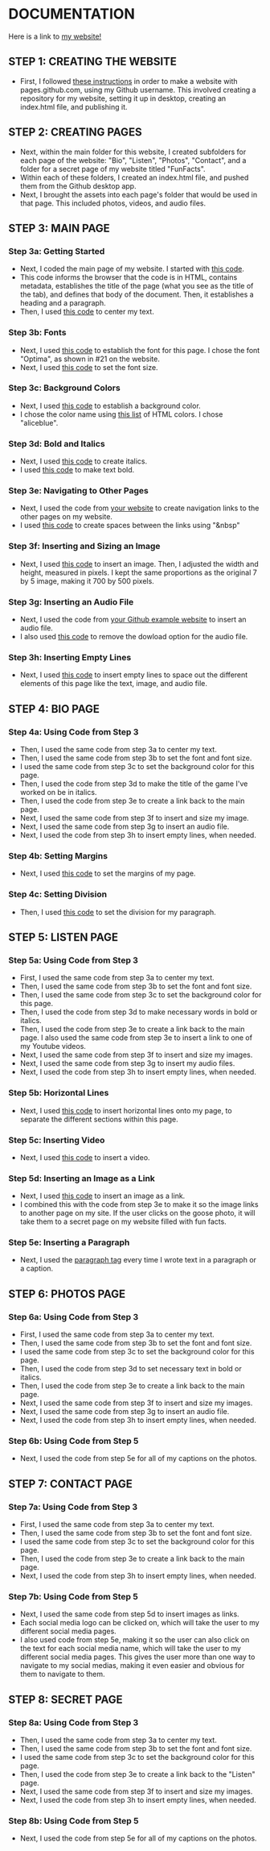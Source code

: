 # DOCUMENTATION

Here is a link to [my website!](https://claire-mayfield.github.io/)

## STEP 1: CREATING THE WEBSITE
- First, I followed [these instructions](https://pages.github.com/) in order to make a website with pages.github.com, using my Github username. This involved creating a repository for my website, setting it up in desktop, creating an index.html file, and publishing it. 

## STEP 2: CREATING PAGES
- Next, within the main folder for this website, I created subfolders for each page of the website: "Bio", "Listen", "Photos", "Contact", and a folder for a secret page of my website titled "FunFacts".
- Within each of these folders, I created an index.html file, and pushed them from the Github desktop app. 
- Next, I brought the assets into each page's folder that would be used in that page. This included photos, videos, and audio files. 

## STEP 3: MAIN PAGE
### Step 3a: Getting Started
- Next, I coded the main page of my website. I started with [this code](https://www.w3schools.com/html/tryit.asp?filename=tryhtml_default). 
- This code informs the browser that the code is in HTML, contains metadata, establishes the title of the page (what you see as the title of the tab), and defines that body of the document. Then, it establishes a heading and a paragraph.
- Then, I used [this code](https://www.w3schools.com/tags/tag_center.ASP) to center my text.

### Step 3b: Fonts
- Next, I used [this code](https://blog.hubspot.com/website/web-safe-html-css-fonts) to establish the font for this page. I chose the font "Optima", as shown in #21 on the website.  
- Next, I used [this code](https://www.freecodecamp.org/news/how-to-change-text-size-in-html/) to set the font size. 

### Step 3c: Background Colors
- Next, I used [this code](https://www.w3schools.com/html/tryit.asp?filename=tryhtml_color_background) to establish a background color. 
- I chose the color name using [this list](https://www.w3schools.com/tags/ref_colornames.asp) of HTML colors. I chose "aliceblue".

### Step 3d: Bold and Italics 
- Next, I used [this code](https://www.shecodes.io/athena/20369-how-to-make-text-italics-in-html#google_vignette) to create italics. 
- I used [this code](https://www.shecodes.io/athena/9207-making-text-bold-in-html#:~:text=To%20make%20text%20bold%20in%20HTML%2C%20you%20can%20use%20the,the%20text%20inside%20them%20bold.) to make text bold. 

### Step 3e: Navigating to Other Pages
- Next, I used the code from [your website](https://racheldevorah.studio/) to create navigation links to the other pages on my website. 
- I used [this code](https://www.w3schools.com/html/html_entities.asp) to create spaces between the links using "&nbsp" 

### Step 3f: Inserting and Sizing an Image
- Next, I used [this code](https://www.w3schools.com/html/tryit.asp?filename=tryhtml_images_attributes) to insert an image. Then, I adjusted the width and height, measured in pixels. I kept the same proportions as the original 7 by 5 image, making it 700 by 500 pixels.

### Step 3g: Inserting an Audio File
- Next, I used the code from [your Github example website](https://rdwrome.github.io/) to insert an audio file.
- I also used [this code](https://www.freecodecamp.org/news/how-to-change-text-size-in-html/) to remove the dowload option for the audio file. 

### Step 3h: Inserting Empty Lines
- Next, I used [this code](https://www.w3schools.com/tags/tag_br.asp) to insert empty lines to space out the different elements of this page like the text, image, and audio file. 

## STEP 4: BIO PAGE
### Step 4a: Using Code from Step 3 
- Then, I used the same code from step 3a to center my text.
- Then, I used the same code from step 3b to set the font and font size. 
- I used the same code from step 3c to set the background color for this page.
- Then, I used the code from step 3d to make the title of the game I've worked on be in italics. 
- Then, I used the code from step 3e to create a link back to the main page.   
- Next, I used the same code from step 3f to insert and size my image.
- Next, I used the same code from step 3g to insert an audio file. 
- Next, I used the code from step 3h to insert empty lines, when needed.

### Step 4b: Setting Margins
- Next, I used [this code](https://www.w3schools.com/css/tryit.asp?filename=trycss_margin_intro) to set the margins of my page. 
### Step 4c: Setting Division
- Then, I used [this code](https://www.w3schools.com/tags/tag_div.ASP) to set the division for my paragraph.

## STEP 5: LISTEN PAGE
### Step 5a: Using Code from Step 3
- First, I used the same code from step 3a to center my text. 
- Then, I used the same code from step 3b to set the font and font size.
- Then, I used the same code from step 3c to set the background color for this page.  
- Then, I used the code from step 3d to make necessary words in bold or italics.
- Then, I used the code from step 3e to create a link back to the main page. I also used the same code from step 3e to insert a link to one of my Youtube videos. 
- Next, I used the same code from step 3f to insert and size my images.
- Next, I used the same code from step 3g to insert my audio files. 
- Next, I used the code from step 3h to insert empty lines, when needed.  
### Step 5b: Horizontal Lines 
- Next, I used [this code](https://www.w3schools.com/tags/tag_hr.asp) to insert horizontal lines onto my page, to separate the different sections within this page. 
### Step 5c: Inserting Video
- Next, I used [this code](https://www.w3schools.com/html/html5_video.asp) to insert a video. 
### Step 5d: Inserting an Image as a Link
- Next, I used [this code](https://www.w3schools.com/html/tryit.asp?filename=tryhtml_links_image) to insert an image as a link.
- I combined this with the code from step 3e to make it so the image links to another page on my site. If the user clicks on the goose photo, it will take them to a secret page on my website filled with fun facts. 
### Step 5e: Inserting a Paragraph
- Next, I used the [paragraph tag](https://www.w3schools.com/tags/tag_p.asp) every time I wrote text in a paragraph or a caption. 

## STEP 6: PHOTOS PAGE
### Step 6a: Using Code from Step 3 
- First, I used the same code from step 3a to center my text.
- Then, I used the same code from step 3b to set the font and font size. 
- I used the same code from step 3c to set the background color for this page.
- Then, I used the code from step 3d to set necessary text in bold or italics.
- Then, I used the code from step 3e to create a link back to the main page.    
- Next, I used the same code from step 3f to insert and size my images. 
- Next, I used the same code from step 3g to insert an audio file.
- Next, I used the code from step 3h to insert empty lines, when needed.

### Step 6b: Using Code from Step 5
- Next, I used the code from step 5e for all of my captions on the photos. 

## STEP 7: CONTACT PAGE
### Step 7a: Using Code from Step 3
- First, I used the same code from step 3a to center my text.
- Then, I used the same code from step 3b to set the font and font size. 
- I used the same code from step 3c to set the background color for this page.
- Then, I used the code from step 3e to create a link back to the main page.
- Next, I used the code from step 3h to insert empty lines, when needed.
### Step 7b: Using Code from Step 5
- Next, I used the same code from step 5d to insert images as links. 
- Each social media logo can be clicked on, which will take the user to my different social media pages. 
- I also used code from step 5e, making it so the user can also click on the text for each social media name, which will take the user to my different social media pages. This gives the user more than one way to navigate to my social medias, making it even easier and obvious for them to navigate to them. 

## STEP 8: SECRET PAGE
### Step 8a: Using Code from Step 3
- Then, I used the same code from step 3a to center my text.
- Then, I used the same code from step 3b to set the font and font size. 
- I used the same code from step 3c to set the background color for this page.  
- Then, I used the code from step 3e to create a link back to the "Listen" page. 
- Next, I used the same code from step 3f to insert and size my images.  
- Next, I used the code from step 3h to insert empty lines, when needed.
### Step 8b: Using Code from Step 5
- Next, I used the code from step 5e for all of my captions on the photos.
